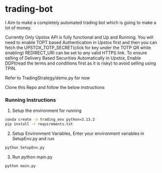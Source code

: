# trading-bot
I Aim to make a completely automated trading bot which is going to make a lot of money.

Currently Only Upstox API is fully functional and Up and Running.
You will need to enable TOPT based Authentication in Upstox first and then
you can fetch the UPSTOX_TOTP_SECRET(click for key under the TOTP QR while enabling)
REDIRECT_URI can be set to any valid HTTPS link.
To ensure selling of Delivery Based Securities Automatically in Upstox, Enable
DDPI(read the terms and conditions first as it is risky) to avoid selling using TPIN.

Refer to TradingStrategy/demo.py for now

Clone this Repo and follow the below instructions

### Running Instructions
1) Setup the environment for running
```bash
conda create -n trading_env python=3.13.2
pip install -r requirements.txt
```

2) Setup Environment Variables, Enter your environment variables in SetupEnv.py and run
```python
python SetupEnv.py
```

3) Run python main.py
```
python main.py
```
